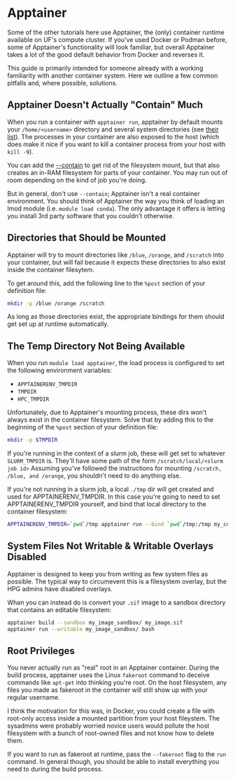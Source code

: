 # Apptainer

Some of the other tutorials here use Apptainer, the (only) container runtime available on UF's compute cluster.
If you've used Docker or Podman before, some of Apptainer's functionality will look familiar, but overall Apptainer takes a lot of the good default behavior from Docker and reverses it.

This guide is primarily intended for someone already with a working familiarity with another container system.
Here we outline a few common pitfalls and, where possible, solutions.

## Apptainer Doesn't Actually "Contain" Much
When you run a container with `apptainer run`, apptainer by default mounts your `/home/<username>` directory and several system directories (see [their list](https://apptainer.org/docs/user/main/bind_paths_and_mounts.html#system-defined-bind-paths)).
The processes in your container are also exposed to the host (which does make it nice if you want to kill a container process from your host with `kill -9`).

You can add the [--contain](https://apptainer.org/docs/user/main/bind_paths_and_mounts.html#contain-containall) to get rid of the filesystem mount, but that also creates an in-RAM filesystem for parts of your container. You may run out of room depending on the kind of job you're doing.

But in general, don't use `--contain`; Apptainer isn't a real container environment.
You should think of Apptainer the way you think of loading an lmod module (i.e. `module load conda`).
The only advantage it offers is letting you install 3rd party software that you couldn't otherwise.

## Directories that Should be Mounted
Apptainer will try to mount directories like `/blue`, `/orange`, and `/scratch` into your container, but will fail because it expects these directories to also exist inside the container filesytem.

To get around this, add the following line to the `%post` section of your definition file:
```bash
mkdir -p /blue /orange /scratch
```
As long as those directories exist, the appropriate bindings for them should get set up at runtime automatically.

## The Temp Directory Not Being Available
When you run `module load apptainer`, the load process is configured to set the following environment variables:
- `APPTAINERENV_TMPDIR`
- `TMPDIR`
- `HPC_TMPDIR`

Unfortunately, due to Apptainer's mounting process, these dirs won't always exist in the container filesystem.
Solve that by adding this to the beginning of the `%post` section of your definition file:
```bash
mkdir -p $TMPDIR
```

If you're running in the context of a slurm job, these will get set to whatever `SLURM_TMPDIR` is.
They'll have some path of the form `/scratch/local/<slurm job id>`
Assuming you've followed the instructions for mounting `/scratch, /blue, and /orange`, you shouldn't need to do anything else.

If you're not running in a slurm job, a local `./tmp` dir will get created and used for APPTAINERENV_TMPDIR.
In this case you're going to need to set APPTAINERENV_TMPDIR yourself, and bind that local directory to the container filesystem:
```bash
APPTAINERENV_TMPDIR=`pwd`/tmp apptainer run --bind `pwd`/tmp:/tmp my_container.sif my_program
```

## System Files Not Writable & Writable Overlays Disabled
Apptainer is designed to keep you from writing as few system files as possible.
The typical way to circumevent this is a filesystem overlay, but the HPG admins have disabled overlays.

Whan you can instead do is convert your `.sif` image to a sandbox directory that contains an editable filesystem:

```bash
apptainer build --sandbox my_image_sandbox/ my_image.sif
apptainer run --writable my_image_sandbox/ bash
```

## Root Privileges
You never actually run as "real" root in an Apptainer container.
During the build process, apptainer uses the Linux `fakeroot` command to deceive commands like `apt-get` into thinking you're root.
On the host filesystem, any files you made as fakeroot in the container will still show up with your regular username.

I think the motivation for this was, in Docker, you could create a file with root-only access inside a mounted partition from your host fileystem.
The sysadmins were probably worried novice users would pollute the host filesystem with a bunch of root-owned files and not know how to delete them.

If you want to run as fakeroot at runtime, pass the `--fakeroot` flag to the `run` command.
In general though, you should be able to install everything you need to during the build process.
